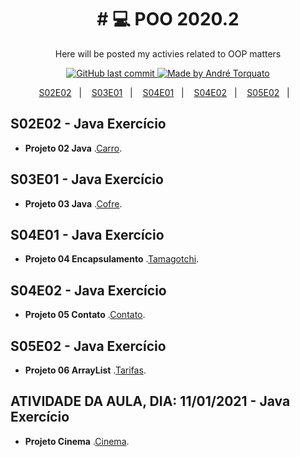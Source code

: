 <h1 align="center">
# 💻 POO 2020.2
</h1>

<p align="center">Here will be posted my activies related to OOP matters</p>
<p align="center">
  <a href="https://github.com/AndreTorquato/poo_2020_2/commits/main">
    <img alt="GitHub last commit" src="https://img.shields.io/github/last-commit/AndreTorquato/poo_2020_2">
  </a>
    <a href="https://www.linkedin.com/in/andretorquatoo/">
    <img alt="Made by André Torquato" src="https://img.shields.io/badge/made%20by-AndreTorquato-%2304D361">
  </a>

</p>
<p align="center">
  <a href="#S02E02---Java-Exercicio">S02E02</a>&nbsp;&nbsp;&nbsp;|&nbsp;&nbsp;&nbsp;
  <a href="#S03E01---Java-Exercicio">S03E01</a>&nbsp;&nbsp;&nbsp;|&nbsp;&nbsp;&nbsp;
  <a href="#S04E01---Java-Exercicio">S04E01</a>&nbsp;&nbsp;&nbsp;|&nbsp;&nbsp;&nbsp;
  <a href="#S04E02---Java-Exercicio">S04E02</a>&nbsp;&nbsp;&nbsp;|&nbsp;&nbsp;&nbsp;
  <a href="#S05E02---Java-Exercicio">S05E02</a>&nbsp;&nbsp;&nbsp;|&nbsp;&nbsp;&nbsp;
</p>


## S02E02 - Java Exercício
  
  - **Projeto 02 Java** .[Carro](https://github.com/AndreTorquato/poo_2020_2/tree/main/src/projeto02).

## S03E01 - Java Exercício
  
  - **Projeto 03 Java** .[Cofre](https://github.com/AndreTorquato/poo_2020_2/tree/main/src/projeto03).

## S04E01 - Java Exercício
  
  - **Projeto 04 Encapsulamento** .[Tamagotchi](https://github.com/AndreTorquato/poo_2020_2/tree/main/src/projeto04).

## S04E02 - Java Exercício

  - **Projeto 05 Contato** .[Contato](https://github.com/AndreTorquato/poo_2020_2/tree/main/src/projeto05).

## S05E02 - Java Exercício

  - **Projeto 06 ArrayList** .[Tarifas](https://github.com/AndreTorquato/poo_2020_2/tree/main/src/projeto06).

## ATIVIDADE DA AULA, DIA: 11/01/2021 - Java Exercício

  - **Projeto Cinema** .[Cinema](https://github.com/AndreTorquato/poo_2020_2/tree/main/src/projetoCinema).